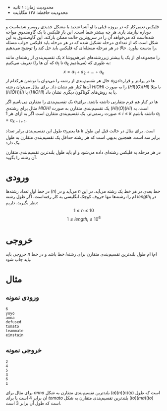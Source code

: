 + محدودیت زمان: ۱ ثانیه
+ محدودیت حافظه: ۱۲۸ مگابایت

----------
فلیکس تعمیرکار که در پروژه قبلی با او آشنا شدید با مشکل جدیدی رو‌به‌رو شده‌است و دوباره نیازمند یاری هر‌ چه‌ بیشتر شما است.
این بار فلیکس با یک گاو‌صندوق مواجه شده‌است که می‌خواهد آن را در سریع‌ترین حالت ممکن باز‌کند. این گاو‌صندوق به این شکل است که از تعدادی مرحله تشکیل شده که در هر مرحله باید فلیکس جواب مسئله را بدست بیاورد. حالا در هر مرحله مسئله‌ای که فلیکس باید حل کند را توضیح می‌دهیم.

یک تقسیم‌بندی از رشته‌ای مانند $x$ را مجموعه‌ای از یک یا بیشتر زیر‌رشته‌‌های غیر‌هم‌پوشا تعریف می‌کنیم (که آن ها را $a_1$ تا $a_k$ می‌نامیم) به طوری که:$$x = a_1 + a_2 + ... + a_k$$
حال هر تقسیم‌بندی از رشته را می‌توان با نوشتن هر‌کدام از $a_i$ها در پرانتز و قرار‌دادن آن‌ها کنار هم نشان داد.
برای مثال می‌توان رشته $HIOHI$ را به صورت $(HI) (O) (HI)$ یا مثلا $(HIOH)(I)$ یا $(HIOHI)$ یا به روش‌های گوناگون دیگری نشان داد.

یک تقسیم‌بندی را متقارن می‌نامیم اگر $a_i$ها در کنار هم فرم متقارنی داشته باشند. برای مثال برای رشته‌ی $HIOHI$ یک تقسیم‌بندی متقارن به صورت $(HI) (O) (HI)$ است. به صورت رسمی‌تر، یک تقسیم‌بندی متقارن است اگر به ازای هر $1 \le i \le k$ داشته باشیم $a_i = a_{k-i+1}$.

طول این تقسیم‌بندی برابر تعداد $a_i$ها یعنی $k$ است. برای مثال در حالت قبل این طول برابر سه است. همچنین بدیهی است که هر رشته حداقل یک تقسیم‌بندی متقارن به طول یک دارد.

در هر مرحله به فلیکس رشته‌ای داده می‌شود و او باید طول بلند‌ترین تقسیم‌بندی متقارن آن رشته را بگوید.

# ورودی

در خط اول تعداد رشته‌ها ($n$) می‌آید و در $n$ خط بعدی در هر خط یک رشته می‌آید. در این رشته‌ها تنها حروف کوچک انگلیسی به کار رفته‌است. اگر طول رشته $i$ام را $length_i$ در نظر بگیرید، داریم:
$$1 \le n \le 10$$
$$1 \le length_i \le 10^6$$

# خروجی

خروجی باید $n$ خط باشد و در خط $i$ام طول بلند‌ترین تقسیم‌بندی متقارن برای رشته‌ $i$ام باید چاپ شود.


# مثال

## ورودی نمونه
```
6
yoyo
anna
defused
tomato
teammate
einstain
```

## خروجی نمونه
```
2
4
5
3
6
1
```

برای مثال برای $anna$ بلند‌ترین تقسیم‌بندی متقارن به شکل $(a) (n) (n) (a)$ است که طول آن برابر 4 است یا برای $tomato$ بلند‌ترین تقسیم‌بندی متقارن به شکل $(to) (ma) (to)$ است که طول آن برابر 3 است.